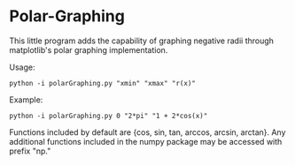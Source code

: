 # Polar-Graphing

This little program adds the capability of graphing negative radii through matplotlib's polar graphing implementation.

Usage:
```
python -i polarGraphing.py "xmin" "xmax" "r(x)"
```

Example:
```
python -i polarGraphing.py 0 "2*pi" "1 + 2*cos(x)"
```

Functions included by default are {cos, sin, tan, arccos, arcsin, arctan}. Any additional functions included in the numpy package may be accessed with prefix "np."
